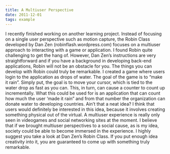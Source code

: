 ```yaml
---
title: A Multiuser Perspective
date: 2011-12-01
tags: example
---
```


 I recently finished working on another learning project. Instead of focusing on a single user perspective such as motion capture, the Robin Class developed by Dan Zen (robinflash.wordpress.com) focuses on a multiuser approach to interacting with a game or application.
I found Robin quite challenging to get the hang of. However, Dan Zen’s instructions are very straightforward and if you have a background in developing back-end applications, Robin will not be an obstacle for you. The things you can develop with Robin could truly be remarkable. I created a game where users login to the application as drops of water. The goal of the game is to “make it rain”. Simply put, the goal is to move your cursor, which is tied to the water drop as fast as you can. This, in turn, can cause a counter to count up incrementally. What this could be used for is an application that can count how much the user ‘made it rain” and from that number the organization can donate water to developing countries.
Ain’t that a neat idea? I think that users would definitely be interested in this idea, because it involves creating something physical out of the virtual. A multiuser experience is really only seen in videogames and social networking sites at the moment. I believe that if we brought multiuser perspectives to a social cause, as is my idea, society could be able to become immersed in the experience.
I highly suggest you take a look at Dan Zen’s Robin Class. If you put enough idea creativity into it, you are guaranteed to come up with something truly remarkable.
